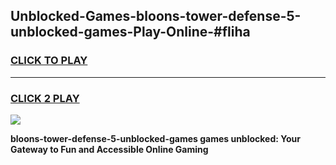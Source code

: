 
## Unblocked-Games-bloons-tower-defense-5-unblocked-games-Play-Online-#fliha
<h3>
<a href="https://premium.freeplayer.one?title=bloons-tower-defense-5-unblocked-games&ref=27F">CLICK TO PLAY</a></h3>
<hr>

<h3>
<a href="https://premium.freeplayer.one?title=bloons-tower-defense-5-unblocked-games&ref=27F">CLICK 2 PLAY</a>
  
</h3>

<a href="https://premium.freeplayer.one?title=bloons-tower-defense-5-unblocked-games&ref=27F"><img src="https://clearcache.store/games.png"></a>


**bloons-tower-defense-5-unblocked-games games unblocked: Your Gateway to Fun and Accessible Online Gaming**
